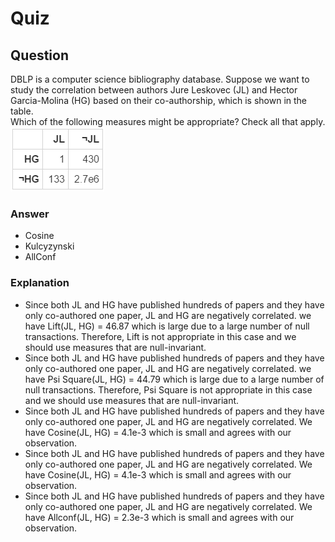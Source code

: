 Quiz
====  

Question
--------  

DBLP is a computer science bibliography database. Suppose we want to study the correlation between authors Jure Leskovec (JL) and Hector Garcia-Molina (HG) based on their co-authorship, which is shown in the table.  
Which of the following measures might be appropriate? Check all that apply.  
![Contingency Table](https://github.com/UtkarshPathrabe/Pattern-Discovery-In-Data-Mining/blob/master/In%20Lecture%20Quizzes/Lecture%204.3.png "Contingency Table")  

### Answer  
* Cosine  
* Kulcyzynski  
* AllConf  

### Explanation  
* Since both JL and HG have published hundreds of papers and they have only co-authored one paper, JL and HG are negatively correlated. we have Lift(JL, HG) = 46.87 which is large due to a large number of null transactions. Therefore, Lift is not appropriate in this case and we should use measures that are null-invariant.  
* Since both JL and HG have published hundreds of papers and they have only co-authored one paper, JL and HG are negatively correlated. we have Psi Square(JL, HG) = 44.79 which is large due to a large number of null transactions. Therefore, Psi Square is not appropriate in this case and we should use measures that are null-invariant.  
* Since both JL and HG have published hundreds of papers and they have only co-authored one paper, JL and HG are negatively correlated. We have Cosine(JL, HG) = 4.1e-3 which is small and agrees with our observation.  
* Since both JL and HG have published hundreds of papers and they have only co-authored one paper, JL and HG are negatively correlated. We have Cosine(JL, HG) = 4.1e-3 which is small and agrees with our observation.  
* Since both JL and HG have published hundreds of papers and they have only co-authored one paper, JL and HG are negatively correlated. We have Allconf(JL, HG) = 2.3e-3 which is small and agrees with our observation.  
